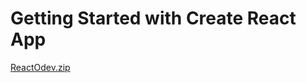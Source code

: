 # Getting Started with Create React App

[ReactOdev.zip](https://github.com/iremnisagundogdu/Train-and-Work/files/13328156/ReactOdev.zip)
